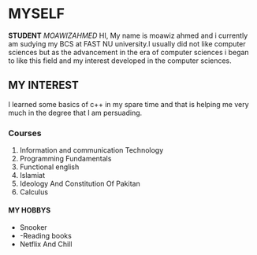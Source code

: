 # MYSELF
**STUDENT** _MOAWIZAHMED_
HI, My name is moawiz ahmed and i currently am sudying my BCS at FAST NU university.I usually did not like computer sciences but as the advancement in the era of computer sciences i began to like this field and my interest developed in the computer sciences.
## MY INTEREST
I learned some basics of c++ in my spare time and that is helping me very much in the degree that I am persuading.
### Courses
1. Information and communication Technology
2. Programming Fundamentals
3. Functional english
4. Islamiat
5. Ideology And Constitution Of Pakitan
6. Calculus
#### MY HOBBYS
- Snooker
- -Reading books
- Netflix And Chill
